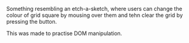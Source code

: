 Something resembling an etch-a-sketch, where users can change the colour of grid square by mousing over them and tehn clear the grid by pressing the button.

This was made to practise DOM manipulation.